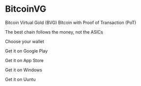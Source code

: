 # BitcoinVG 

Bitcoin Virtual Gold (BVG)
Bitcoin with Proof of Transaction (PoT)

The best chain follows the money, not the ASICs

Choose your wallet

Get it on
Google Play

Get it on
App Store

Get it on
Windows

Get it on
Uuntu

